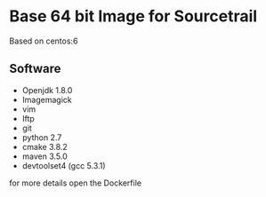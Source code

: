 Base 64 bit Image for Sourcetrail
=================================

Based on centos:6

Software
--------

* Openjdk 1.8.0
* Imagemagick
* vim 
* lftp
* git 
* python 2.7
* cmake 3.8.2
* maven 3.5.0
* devtoolset4 (gcc 5.3.1)

for more details open the Dockerfile

